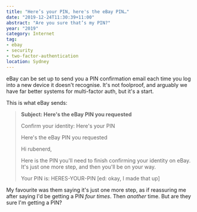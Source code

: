 ```yaml
---
title: "Here’s your PIN, here's the eBay PIN…"
date: "2019-12-24T11:30:39+11:00"
abstract: "Are you sure that’s my PIN?"
year: "2019"
category: Internet
tag:
- ebay
- security
- two-factor-authentication
location: Sydney
---
```

eBay can be set up to send you a PIN confirmation email each time you log into a new device it doesn't recognise. It's not foolproof, and arguably we have far better systems for multi-factor auth, but it's a start.

This is what eBay sends:

> **Subject: Here's the eBay PIN you requested**
> 
> Confirm your identity: Here's your PIN
> 
> Here's the eBay PIN you requested
>
> Hi rubenerd,
> 
> Here is the PIN you'll need to finish confirming your identity on eBay. 
> It's just one more step, and then you'll be on your way.
> 
> Your PIN is: HERES-YOUR-PIN [ed: okay, I made that up]

My favourite was them saying it's just one more step, as if reassuring me after saying I'd be getting a PIN *four times*. Then *another* time. But are they sure I'm getting a PIN?

